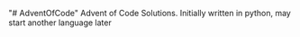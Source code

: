 "# AdventOfCode" 
Advent of Code Solutions. Initially written in python, may start another language later
